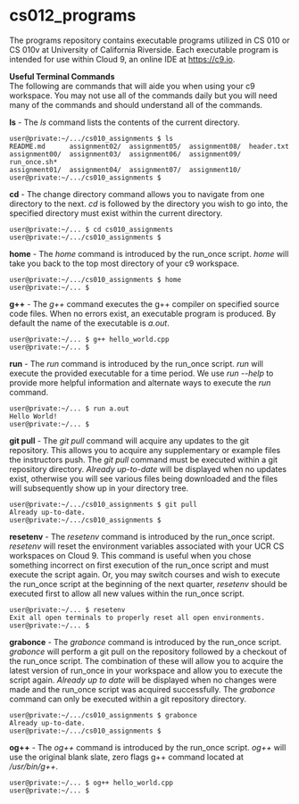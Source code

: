 cs012_programs
===================

The programs repository contains executable programs utilized in CS 010 or 
CS 010v at University of California Riverside. Each executable program is 
intended for use within Cloud 9, an online IDE at https://c9.io.


**Useful Terminal Commands**  
The following are commands that will aide you when using your c9 workspace. You may not use all of the commands daily but you will need many of the commands and should understand all of the commands.


**ls** - The *ls* command lists the contents of the current directory.

    user@private:~/.../cs010_assignments $ ls
    README.md      assignment02/  assignment05/  assignment08/  header.txt
    assignment00/  assignment03/  assignment06/  assignment09/  run_once.sh*
    assignment01/  assignment04/  assignment07/  assignment10/
    user@private:~/.../cs010_assignments $ 

**cd** - The change directory command allows you to navigate from one directory to the next. *cd* is followed by the directory you wish to go into, the specified directory must exist within the current directory.

    user@private:~/... $ cd cs010_assignments
    user@private:~/.../cs010_assignments $ 

**home** - The *home* command is introduced by the run_once script. *home* will take you back to the top most directory of your c9 workspace.

    user@private:~/.../cs010_assignments $ home
    user@private:~/... $

**g++** - The *g++* command executes the g++ compiler on specified source code files. When no errors exist, an executable program is produced. By default the name of the executable is *a.out*.

    user@private:~/... $ g++ hello_world.cpp
    user@private:~/... $ 
    
**run** - The *run* command is introduced by the run_once script. *run* will execute the provided executable for a time period. We use *run --help* to provide more helpful information and alternate ways to execute the *run* command.

    user@private:~/... $ run a.out
    Hello World!
    user@private:~/... $ 

**git pull** - The *git pull* command will acquire any updates to the git repository. This allows you to acquire any supplementary or example files the instructors push. The *git pull* command must be executed within a git repository directory. *Already up-to-date* will be displayed when no updates exist, otherwise you will see various files being downloaded and the files will subsequently show up in your directory tree.

    user@private:~/.../cs010_assignments $ git pull
    Already up-to-date.
    user@private:~/.../cs010_assignments $ 

**resetenv** - The *resetenv* command is introduced by the run_once script. *resetenv* will reset the environment variables associated with your UCR CS workspaces on Cloud 9. This command is useful when you chose something incorrect on first execution of the run_once script and must execute the script again. Or, you may switch courses and wish to execute the run_once script at the beginning of the next quarter, *resetenv* should be executed first to allow all new values within the run_once script.

    user@private:~/... $ resetenv
    Exit all open terminals to properly reset all open environments.
    user@private:~/... $  

**grabonce** - The *grabonce* command is introduced by the run_once script. *grabonce* will perform a git pull on the repository followed by a checkout of the run_once script. The combination of these will allow you to acquire the latest version of run_once in your workspace and allow you to execute the script again. *Already up to date* will be displayed when no changes were made and the run_once script was acquired successfully. The *grabonce* command can only be executed within a git repository directory.

    user@private:~/.../cs010_assignments $ grabonce
    Already up-to-date.
    user@private:~/.../cs010_assignments $ 

**og++** - The *og++* command is introduced by the run_once script. *og++* will use the original blank slate, zero flags g++ command located at */usr/bin/g++*.

    user@private:~/... $ og++ hello_world.cpp
    user@private:~/... $  
